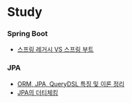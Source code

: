 # Study

### Spring Boot
- [스프링 레거시 VS 스프링 부트](https://github.com/moonheejae/Study/blob/main/SpringBoot/%EC%8A%A4%ED%94%84%EB%A7%81%20%EB%A0%88%EA%B1%B0%EC%8B%9C%20%EC%8B%9C%EC%8A%A4%ED%85%9C%EA%B3%BC%20%EB%B6%80%ED%8A%B8%EC%9D%98%20%EC%B0%A8%EC%9D%B4.md)


### JPA 
- [ORM, JPA, QueryDSL 특징 및 이론 정리](https://github.com/moonheejae/Study/blob/main/JPA/ORM%EA%B3%BC%20JPA%20%ED%8A%B9%EC%A7%95.md)
- [JPA의 더티체킹](https://github.com/moonheejae/Study/blob/main/JPA/JPA%EC%9D%98%20%EB%8D%94%ED%8B%B0%EC%B2%B4%ED%82%B9.md)
  
